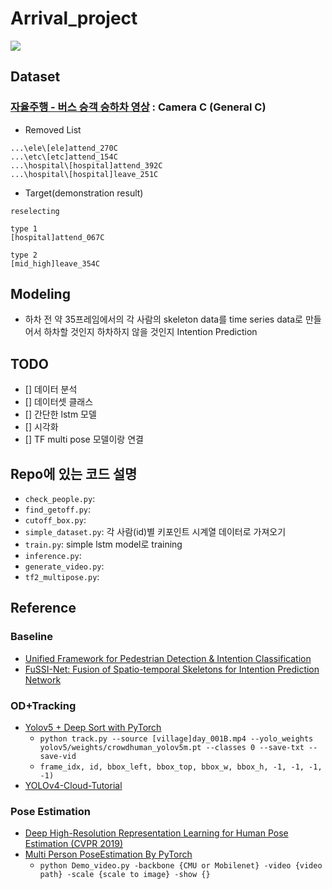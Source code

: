 # Arrival_project
![](poster.png)

## Dataset
### [자율주행 - 버스 승객 승하차 영상](https://aihub.or.kr/aidata/34166) : Camera C (General C)
- Removed List
```
...\ele\[ele]attend_270C
...\etc\[etc]attend_154C
...\hospital\[hospital]attend_392C
...\hospital\[hospital]leave_251C
```
- Target(demonstration result)

```
reselecting

type 1
[hospital]attend_067C

type 2
[mid_high]leave_354C

```
## Modeling
- 하차 전 약 35프레임에서의 각 사람의 skeleton data를 time series data로 만들어서 하차할 것인지 하차하지 않을 것인지 Intention Prediction

## TODO
- [] 데이터 분석
- [] 데이터셋 클래스
- [] 간단한 lstm 모델
- [] 시각화
- [] TF multi pose 모델이랑 연결

## Repo에 있는 코드 설명
- `check_people.py`:
- `find_getoff.py`:
- `cutoff_box.py`:
- `simple_dataset.py`: 각 사람(id)별 키포인트 시계열 데이터로 가져오기
- `train.py`: simple lstm model로 training
- `inference.py`: 
- `generate_video.py`:
- `tf2_multipose.py`:

## Reference
### Baseline
- [Unified Framework for Pedestrian Detection & Intention Classification](https://github.com/mjpramirez/Volvo-DataX)
- [FuSSI-Net: Fusion of Spatio-temporal Skeletons for Intention Prediction Network](https://matthew29tang.github.io/pid-model/#/)

### OD+Tracking
- [Yolov5 + Deep Sort with PyTorch](https://github.com/mikel-brostrom/Yolov5_DeepSort_Pytorch)
    - `python track.py --source [village]day_001B.mp4 --yolo_weights yolov5/weights/crowdhuman_yolov5m.pt --classes 0 --save-txt --save-vid`
    - `frame_idx, id, bbox_left, bbox_top, bbox_w, bbox_h, -1, -1, -1, -1)`
- [YOLOv4-Cloud-Tutorial](https://github.com/theAIGuysCode/YOLOv4-Cloud-Tutorial)

### Pose Estimation
- [Deep High-Resolution Representation Learning for Human Pose Estimation (CVPR 2019)](https://github.com/leoxiaobin/deep-high-resolution-net.pytorch)
- [Multi Person PoseEstimation By PyTorch](https://github.com/tensorboy/pytorch_Realtime_Multi-Person_Pose_Estimation)
    - `python Demo_video.py -backbone {CMU or Mobilenet} -video {video path} -scale {scale to image} -show {}`